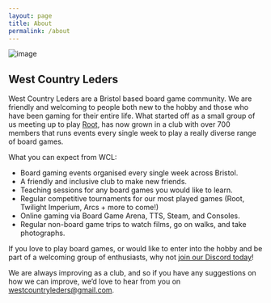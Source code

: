 ```yaml
---
layout: page
title: About
permalink: /about
---
```


![image](https://github.com/user-attachments/assets/359691d5-2098-4ac0-9e54-600d599da89f)


## __West Country Leders__
West Country Leders are a Bristol based board game community. We are friendly and welcoming to people both new to the hobby and those who have been gaming for their entire life.
What started off as a small group of us meeting up to play [Root](https://boardgamegeek.com/boardgame/237182/root), has now grown in a club with over 700 members that runs events every single week to play a really diverse range of board games.

What you can expect from WCL:
- Board gaming events organised every single week across Bristol.
- A friendly and inclusive club to make new friends.
- Teaching sessions for any board games you would like to learn.
- Regular competitive tournaments for our most played games (Root, Twilight Imperium, Arcs + more to come!)
- Online gaming via Board Game Arena, TTS, Steam, and Consoles.
- Regular non-board game trips to watch films, go on walks, and take photographs.

If you love to play board games, or would like to enter into the hobby and be part of a welcoming group of enthusiasts, why not [join our Discord today](https://discord.gg/JuuxmmbgG7)!

We are always improving as a club, and so if you have any suggestions on how we can improve, we’d love to hear from you on <a href="mailto:westcountryleders@gmail.com">westcountryleders@gmail.com</a>.
